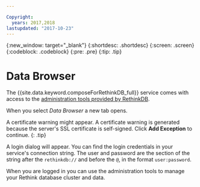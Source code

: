 ```yaml
---

Copyright:
  years: 2017,2018
lastupdated: "2017-10-23"
---
```


{:new_window: target="_blank"}
{:shortdesc: .shortdesc}
{:screen: .screen}
{:codeblock: .codeblock}
{:pre: .pre}
{:tip: .tip}

# Data Browser

The {{site.data.keyword.composeForRethinkDB_full}} service comes with access to the [administration tools provided by RethinkDB](https://www.rethinkdb.com/docs/administration-tools/).

When you select _Data Browser_ a new tab opens.

A certificate warning might appear. A certificate warning is generated because the server's SSL certificate is self-signed. Click **Add Exception** to continue.
{: .tip}

A login dialog will appear. You can find the login credentials in your service's connection string. The user and password are the section of the string after the `rethinkdb://` and before the `@`, in the format `user:password`.

When you are logged in you can use the administration tools to manage your Rethink database cluster and data. 
